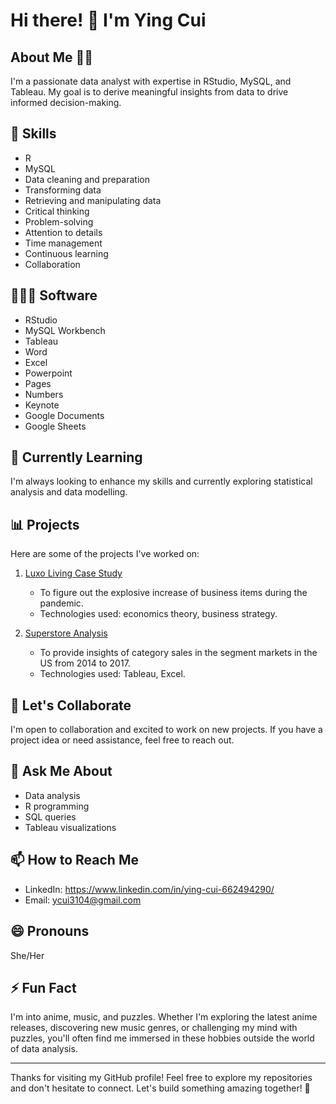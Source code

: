 # Hi there! 👋 I'm Ying Cui

## About Me 👩🏻
I'm a passionate data analyst with expertise in RStudio, MySQL, and Tableau. My goal is to derive meaningful insights from data to drive informed decision-making.

## 🔧 Skills
- R
- MySQL
- Data cleaning and preparation
- Transforming data
- Retrieving and manipulating data
- Critical thinking
- Problem-solving
- Attention to details
- Time management
- Continuous learning
- Collaboration

## 👩🏻‍💻 Software
- RStudio
- MySQL Workbench
- Tableau
- Word
- Excel
- Powerpoint
- Pages
- Numbers
- Keynote
- Google Documents
- Google Sheets

## 🌱 Currently Learning
I'm always looking to enhance my skills and currently exploring statistical analysis and data modelling.

## 📊 Projects
Here are some of the projects I've worked on:
1. [Luxo Living Case Study](https://drive.google.com/file/d/1hpaZNMYVFm9ZTSGXuj-kKy9VyERf-pxn/view?usp=sharing)
   - To figure out the explosive increase of business items during the pandemic.
   - Technologies used: economics theory, business strategy.

2. [Superstore Analysis](https://public.tableau.com/app/profile/ying.cui7051/viz/SuperstoreAnalysis_17071117781700/Dashboard1)
   - To provide insights of category sales in the segment markets in the US from 2014 to 2017.
   - Technologies used: Tableau, Excel.

## 🤝 Let's Collaborate
I'm open to collaboration and excited to work on new projects. If you have a project idea or need assistance, feel free to reach out.

## 💬 Ask Me About
- Data analysis
- R programming
- SQL queries
- Tableau visualizations

## 📫 How to Reach Me
- LinkedIn: https://www.linkedin.com/in/ying-cui-662494290/
- Email: ycui3104@gmail.com

## 😄 Pronouns
She/Her

## ⚡ Fun Fact
I'm into anime, music, and puzzles. Whether I'm exploring the latest anime releases, discovering new music genres, or challenging my mind with puzzles, you'll often find me immersed in these hobbies outside the world of data analysis.

---

Thanks for visiting my GitHub profile! Feel free to explore my repositories and don't hesitate to connect. Let's build something amazing together! 🚀
